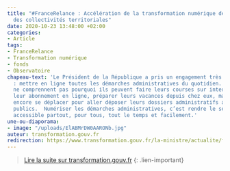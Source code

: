 ```yaml
---
title: "#FranceRelance : Accélération de la transformation numérique de l’État et
  des collectivités territoriales"
date: 2020-10-23 13:48:00 +02:00
categories:
- Article
tags:
- FranceRelance
- Transformation numérique
- fonds
- Observatoire
chapeau-text: 'Le Président de la République a pris un engagement très clair en 2017
  : mettre en ligne toutes les démarches administratives du quotidien.  Car les Français
  ne comprennent pas pourquoi ils peuvent faire leurs courses sur internet, payer
  leur abonnement en ligne, préparer leurs vacances depuis chez eux, mais doivent
  encore se déplacer pour aller déposer leurs dossiers administratifs auprès des services
  publics.  Numériser les démarches administratives, c’est rendre le service public
  accessible partout, pour tous, tout le temps et facilement.'
une-ou-diaporama:
- image: "/uploads/ElABMrDW0AARONb.jpg"
auteur: transformation.gouv.fr
redirection: https://www.transformation.gouv.fr/la-ministre/actualite/francerelance-acceleration-de-la-transformation-numerique-de-letat-et-des
---
```


> [Lire la suite sur transformation.gouv.fr](https://www.transformation.gouv.fr/la-ministre/actualite/francerelance-acceleration-de-la-transformation-numerique-de-letat-et-des)
{: .lien-important}